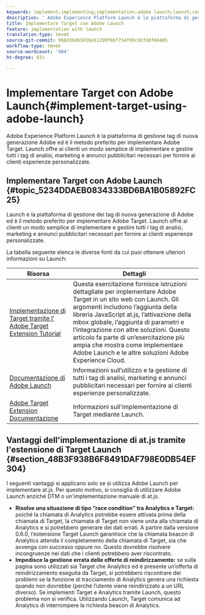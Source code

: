 ```yaml
---
keywords: implement;implementing;implementation;adobe launch;launch;race;redirect;experience platform launch
description: ' Adobe Experience Platform Launch è la piattaforma di gestione tag di nuova generazione  Adobe ed è il metodo preferito per implementare  Adobe Target. Launch offre ai clienti un modo semplice di implementare e gestire tutti i tag di analisi, marketing e annunci pubblicitari necessari per fornire ai clienti esperienze personalizzate.'
title: Implementare Target con Adobe Launch
feature: implementation with launch
translation-type: tm+mt
source-git-commit: 968d36d65016e51290f6bf754f69c91fd8f68405
workflow-type: tm+mt
source-wordcount: '464'
ht-degree: 81%

---
```



# Implementare Target con Adobe Launch{#implement-target-using-adobe-launch}

 Adobe Experience Platform Launch è la piattaforma di gestione tag di nuova generazione  Adobe ed è il metodo preferito per implementare  Adobe Target. Launch offre ai clienti un modo semplice di implementare e gestire tutti i tag di analisi, marketing e annunci pubblicitari necessari per fornire ai clienti esperienze personalizzate.

## Implementare Target con Adobe Launch {#topic_5234DDAEB0834333BD6BA1B05892FC25}

Launch è la piattaforma di gestione dei tag di nuova generazione di Adobe ed è il metodo preferito per implementare Adobe Target. Launch offre ai clienti un modo semplice di implementare e gestire tutti i tag di analisi, marketing e annunci pubblicitari necessari per fornire ai clienti esperienze personalizzate.

La tabella seguente elenca le diverse fonti da cui puoi ottenere ulteriori informazioni su Launch:

| Risorsa | Dettagli |
|--- |--- |
| [Implementazione di Target tramite l’ Adobe Target Extension Tutorial](https://experienceleague.adobe.com/docs/experience-cloud/implementing-in-websites-with-launch/implement-solutions/target.html) | Questa esercitazione fornisce istruzioni dettagliate per implementare Adobe Target in un sito web con Launch. Gli argomenti includono l’aggiunta della libreria JavaScript at.js, l’attivazione della mbox globale, l’aggiunta di parametri e l’integrazione con altre soluzioni. Questo articolo fa parte di un’esercitazione più ampia che mostra come implementare Adobe Launch e le altre soluzioni Adobe Experience Cloud. |
| [Documentazione di Adobe Launch](https://experienceleague.adobe.com/docs/launch/using/intro/get-started/quick-start.html) | Informazioni sull’utilizzo e la gestione di tutti i tag di analisi, marketing e annunci pubblicitari necessari per fornire ai clienti esperienze personalizzate. |
| [ Adobe Target Extension Documentazione](https://experienceleague.adobe.com/docs/launch/using/extensions-ref/adobe-extension/target-extension/overview.html) | Informazioni sull&#39;implementazione di Target mediante Launch. |

## Vantaggi dell&#39;implementazione di at.js tramite l&#39;estensione di Target Launch {#section_48B3F938B6F8491DAF798E0DB54EF304}

I seguenti vantaggi si applicano solo se si utilizza Adobe Launch per implementare at.js. Per questo motivo, si consiglia di utilizzare Adobe Launch anziché DTM o un&#39;implementazione manuale di at.js.

* **Risolve una situazione di tipo “race condition” tra Analytics e Target:** poiché la chiamata di Analytics potrebbe essere attivata prima della chiamata di Target, la chiamata di Target non viene unita alla chiamata di Analytics e si potrebbero generare dei dati errati. A partire dalla versione 0.6.0, l’estensione Target Launch garantisce che la chiamata beacon di Analytics attenda il completamento della chiamata di Target, sia che avvenga con successo oppure no. Questo dovrebbe risolvere incongruenze nei dati che i clienti potrebbero aver riscontrato.
* **Impedisce la gestione errata delle offerte di reindirizzamento:** se sulla pagina sono utilizzati sia Target che Analytics ed è presente un’offerta di reindirizzamento eseguita da Target, si potrebbero riscontrare dei problemi se la funzione di tracciamento di Analytics genera una richiesta quando non dovrebbe (perché l’utente viene reindirizzato a un URL diverso). Se implementi Target e Analytics tramite Launch, questo problema non si verifica. Utilizzando Launch, Target comunica ad Analytics di interrompere la richiesta beacon di Analytics.

